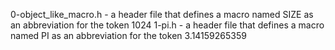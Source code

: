 0-object_like_macro.h - a header file that defines a macro named SIZE as an abbreviation for the token 1024
1-pi.h -  a header file that defines a macro named PI as an abbreviation for the token 3.14159265359
